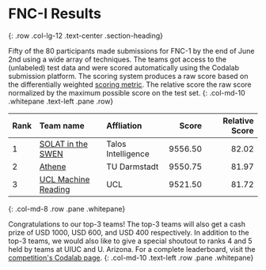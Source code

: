 # FNC-I Results
{: .row .col-lg-12 .text-center .section-heading}


<span class='row' markdown="1">
<div class='col-md-1'></div>

Fifty of the 80 participants made submissions for FNC-1 by the end of June 2nd using a wide array of techniques. The teams got access to the (unlabeled) test data and were scored automatically using the Codalab submission platform. The scoring system produces a raw score based on the differentially weighted [scoring metric](#fnc1-scoring). The relative score the raw score normalized by the maximum possible score on the test set.
{: .col-md-10 .whitepane .text-left .pane .row}

<span class='row' markdown="1">
<div class='col-md-2'></div>

|Rank|Team name   |Affliation  | Score  | Relative Score  |
|:---|:---|:---|---:|---:|
|1 |[SOLAT in the SWEN](https://github.com/Cisco-Talos/fnc-1)|Talos Intelligence|9556.50|82.02|
|2 |[Athene](https://github.com/hanselowski/athene_system)|TU Darmstadt|9550.75|81.97|
|3 |[UCL Machine Reading](https://github.com/uclmr/fakenewschallenge)|UCL|9521.50|81.72|
{: .col-md-8 .row .pane .whitepane}

<span class='row' markdown="1">
<div class='col-md-1'></div>

Congratulations to our top-3 teams! The top-3 teams will also get a cash prize of USD 1000, USD 600, and USD 400 respectively. In addition to the top-3 teams, we would also like to give a special shoutout to ranks 4 and 5 held by teams at UIUC and U. Arizona. For a complete leaderboard, visit the [competition's Codalab page](https://competitions.codalab.org/competitions/16843#results).
{: .col-md-10 .text-left .row .pane .whitepane}
